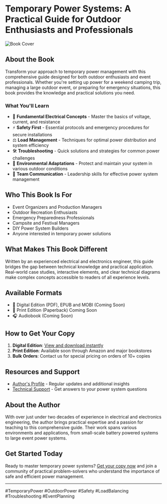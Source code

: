# Temporary Power Systems: A Practical Guide for Outdoor Enthusiasts and Professionals

![Book Cover](assets/book-cover.png)

## About the Book

Transform your approach to temporary power management with this comprehensive guide designed for both outdoor enthusiasts and event professionals. Whether you're setting up power for a weekend camping trip, managing a large outdoor event, or preparing for emergency situations, this book provides the knowledge and practical solutions you need.

### What You'll Learn

- 🔌 **Fundamental Electrical Concepts** - Master the basics of voltage, current, and resistance
- ⚡ **Safety First** - Essential protocols and emergency procedures for secure installations
- ⚖️ **Load Management** - Techniques for optimal power distribution and system efficiency
- 🛠️ **Troubleshooting** - Quick solutions and strategies for common power challenges
- 🌲 **Environmental Adaptations** - Protect and maintain your system in various outdoor conditions
- 👥 **Team Communication** - Leadership skills for effective power system management

## Who This Book Is For

- Event Organizers and Production Managers
- Outdoor Recreation Enthusiasts
- Emergency Preparedness Professionals
- Campsite and Festival Managers
- DIY Power System Builders
- Anyone interested in temporary power solutions

## What Makes This Book Different

Written by an experienced electrical and electronics engineer, this guide bridges the gap between technical knowledge and practical application. Real-world case studies, interactive elements, and clear technical diagrams make complex concepts accessible to readers of all experience levels.

## Available Formats

- 📱 Digital Edition (PDF), EPUB and MOBI (Coming Soon)
- 📖 Print Edition (Paperback) Coming Soon
- 🎧 Audiobook (Coming Soon)

## How to Get Your Copy

1. **Digital Edition**: [View and download instantly](https://github.com/edu-ap/temp-power-grids/blob/main/book.pdf)
2. **Print Edition**: Available soon through Amazon and major bookstores
3. **Bulk Orders**: Contact us for special pricing on orders of 10+ copies

## Resources and Support

- [Author's Profile](https://www.linkedin.com/in/eaguilarpelaez/) - Regular updates and additional insights
- [Technical Support](https://github.com/edu-ap/temp-power-grids/issues) - Get answers to your power system questions

## About the Author

With over just under two decades of experience in electrical and electronics engineering, the author brings practical expertise and a passion for teaching to this comprehensive guide. Their work spans various environments and applications, from small-scale battery powered systems to large event power systems.

## Get Started Today

Ready to master temporary power systems? [Get your copy now](https://github.com/edu-ap/temp-power-grids/blob/main/book.pdf) and join a community of practical problem-solvers who understand the importance of safe and efficient power management.

---

#TemporaryPower #OutdoorPower #Safety #LoadBalancing #Troubleshooting #EventPlanning

